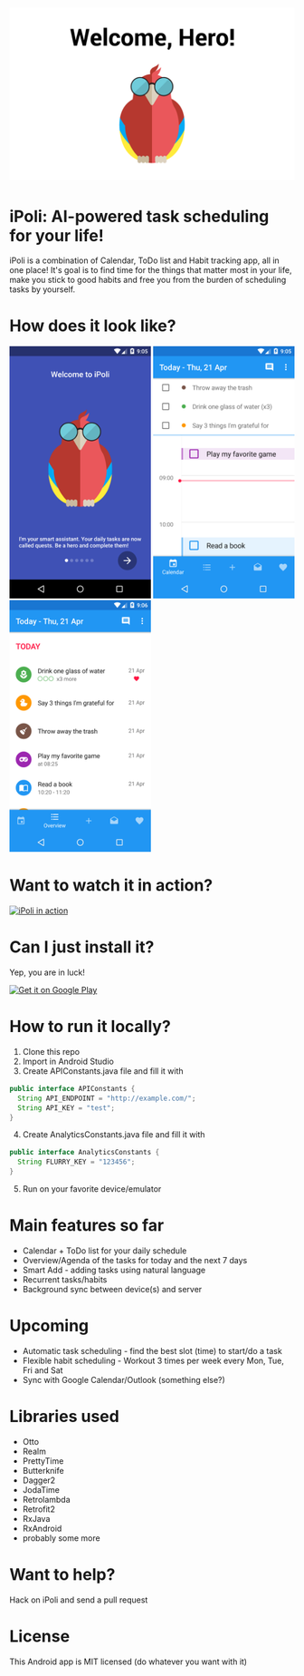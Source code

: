 # ![iPoli](github/logo.png)

# iPoli: AI-powered task scheduling for your life!

iPoli is a combination of Calendar, ToDo list and Habit tracking app, all in one place! It's goal is to find time for the things that matter most in your life, make you stick to good habits and free you from the burden of scheduling tasks by yourself.

# How does it look like?

<img src="./github/screens/welcome.png" width="250px"/>
<img src="./github/screens/calendar.png" width="250px"/>
<img src="./github/screens/overview.png" width="250px"/>

# Want to watch it in action?

[![iPoli in action](http://img.youtube.com/vi/6WzlAs-cDSk/0.jpg)](http://www.youtube.com/watch?v=6WzlAs-cDSk "iPoli: Smart Calendar & To Do List Android app")

# Can I just install it?

Yep, you are in luck!

<a href="https://play.google.com/store/apps/details?id=io.ipoli.android"><img alt="Get it on Google Play" src="https://play.google.com/intl/en_us/badges/images/generic/en-play-badge.png" height="80" width="250"/></a>

# How to run it locally?

1. Clone this repo
2. Import in Android Studio
3. Create APIConstants.java file and fill it with

  ```java
  public interface APIConstants {
    String API_ENDPOINT = "http://example.com/";
    String API_KEY = "test";
  }
  ```
4. Create AnalyticsConstants.java file and fill it with

  ```java
  public interface AnalyticsConstants {
    String FLURRY_KEY = "123456";
  }
  ```
5. Run on your favorite device/emulator

# Main features so far

* Calendar + ToDo list for your daily schedule
* Overview/Agenda of the tasks for today and the next 7 days
* Smart Add - adding tasks using natural language
* Recurrent tasks/habits
* Background sync between device(s) and server

# Upcoming

* Automatic task scheduling - find the best slot (time) to start/do a task
* Flexible habit scheduling - Workout 3 times per week every Mon, Tue, Fri and Sat
* Sync with Google Calendar/Outlook (something else?)

# Libraries used

* Otto
* Realm
* PrettyTime
* Butterknife
* Dagger2
* JodaTime
* Retrolambda
* Retrofit2
* RxJava
* RxAndroid
* probably some more

# Want to help?

Hack on iPoli and send a pull request

# License

This Android app is MIT licensed (do whatever you want with it)
